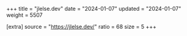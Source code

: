 +++
title = "jlelse.dev"
date = "2024-01-07"
updated = "2024-01-07"
weight = 5507

[extra]
source = "https://jlelse.dev/"
ratio = 68
size = 5
+++

